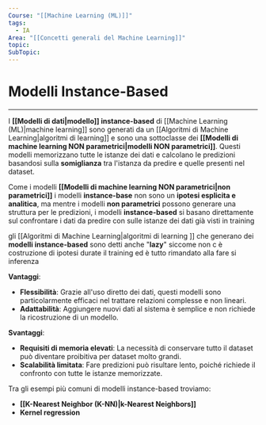 ```yaml
---
Course: "[[Machine Learning (ML)]]"
tags:
  - IA
Area: "[[Concetti generali del Machine Learning]]"
topic: 
SubTopic:
---
```

# Modelli Instance-Based
---
I __[[Modelli di dati|modello]] instance-based__ di [[Machine Learning (ML)|machine learning]] sono generati da un [[Algoritmi di Machine Learning|algoritmi di learning]] e sono una sottoclasse dei  __[[Modelli di machine learning NON parametrici|modelli NON parametrici]]__.  Questi modelli memorizzano tutte le istanze dei dati e calcolano le predizioni basandosi sulla __somiglianza__ tra l'istanza da predire e quelle presenti nel dataset.

Come i modelli __[[Modelli di machine learning NON parametrici|non parametrici]]__ i modelli __instance-base__ non sono un __ipotesi esplicita e analitica__, ma mentre i modelli __non parametrici__  possono generare una struttura per le predizioni, i modelli __instance-based__ si basano direttamente sul confrontare i dati da predire con sulle istanze dei dati già visti in training 

gli [[Algoritmi di Machine Learning|algoritmi di learning ]] che generano dei __modelli instance-based__ sono detti anche "__lazy__" siccome non c è costruzione di ipotesi durate il training ed è tutto rimandato alla fare si inferenza

__Vantaggi__:  
- __Flessibilità__: Grazie all'uso diretto dei dati, questi modelli sono particolarmente efficaci nel trattare relazioni complesse e non lineari.  
- __Adattabilità__: Aggiungere nuovi dati al sistema è semplice e non richiede la ricostruzione di un modello.  

__Svantaggi__:  
- __Requisiti di memoria elevati__: La necessità di conservare tutto il dataset può diventare proibitiva per dataset molto grandi.  
- __Scalabilità limitata__: Fare predizioni può risultare lento, poiché richiede il confronto con tutte le istanze memorizzate.  

Tra gli esempi più comuni di modelli instance-based troviamo:  
- __[[K-Nearest Neighbor (K-NN)|k-Nearest Neighbors]]__  
- __Kernel regression__  



